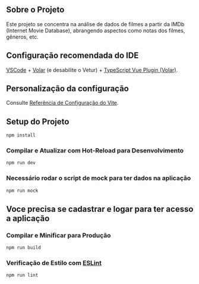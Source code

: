 ## Sobre o Projeto

Este projeto se concentra na análise de dados de filmes a partir da IMDb (Internet Movie Database), abrangendo aspectos como notas dos filmes, gêneros, etc.

## Configuração recomendada do IDE

[VSCode](https://code.visualstudio.com/) + [Volar](https://marketplace.visualstudio.com/items?itemName=Vue.volar) (e desabilite o Vetur) + [TypeScript Vue Plugin (Volar)](https://marketplace.visualstudio.com/items?itemName=Vue.vscode-typescript-vue-plugin).

## Personalização da configuração

Consulte [Referência de Configuração do Vite](https://vitejs.dev/config/).

## Setup do Projeto
```sh
npm install
```

### Compilar e Atualizar com Hot-Reload para Desenvolvimento

```sh
npm run dev
```

### Necessário rodar o script de mock para ter dados na aplicação

```sh
npm run mock
```

## Voce precisa se cadastrar e logar para ter acesso a aplicação

### Compilar e Minificar para Produção

```sh
npm run build
```

### Verificação de Estilo com [ESLint](https://eslint.org/)

```sh
npm run lint
```

